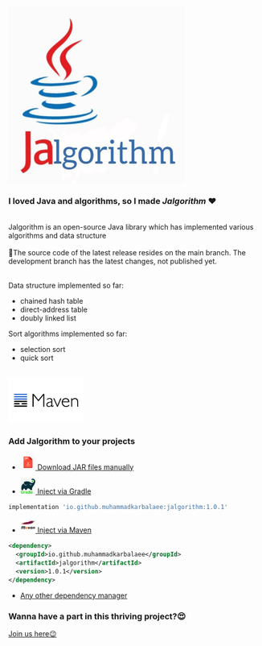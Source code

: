 <img src="readme_files/jalgorithm.jpg" alt="" width="350" height="350"/>

### I loved Java and algorithms, so I made _Jalgorithm_ ❤
<br>
Jalgorithm is an open-source Java library which has implemented various algorithms and data structure
<br>
<br>
🚨The source code of the latest release resides on the main branch. The development branch has the latest changes, not published yet.
<br>
<br>

Data structure implemented so far:
 
- chained hash table
- direct-address table
- doubly linked list

Sort algorithms implemented so far:

- selection sort
- quick sort

<br>

<img src="readme_files/maven.jpg" alt="" width="150"/>

### Add Jalgorithm to your projects

- [<img src="readme_files/jar.png" width="30"/> Download JAR files manually](https://repo1.maven.org/maven2/io/github/muhammadkarbalaee/jalgorithm/)

- [<img src="readme_files/gradle.jpg" width="30"/> Inject via Gradle](https://search.maven.org/artifact/io.github.muhammadkarbalaee/jalgorithm/1.0/jar)
```groovy
implementation 'io.github.muhammadkarbalaee:jalgorithm:1.0.1'
```
- [<img src="readme_files/maven-logo.png" width="30"/> Inject via Maven](https://search.maven.org/artifact/io.github.muhammadkarbalaee/jalgorithm/1.0/jar)
```xml
<dependency>
  <groupId>io.github.muhammadkarbalaee</groupId>
  <artifactId>jalgorithm</artifactId>
  <version>1.0.1</version>
</dependency>
```

- [Any other dependency manager](https://mvnrepository.com/artifact/io.github.muhammadkarbalaee/jalgorithm)

### Wanna have a part in this thriving project?😍 
[Join us here😉](https://chat.whatsapp.com/Ixw1T8WpbvRLLmppXEqUqM)
